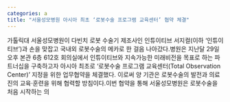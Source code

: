 ```yaml
---
categories: a
title: "서울성모병원 아시아 최초 ‘로봇수술 프로그램 교육센터’ 협약 체결"
---
```

가톨릭대 서울성모병원이 다빈치 로봇 수술기 제조사인 인튜이티브 서지컬(이하 ‘인튜이티브’)과 손을 맞잡고 국내외 로봇수술의 메카로 한 걸음 나아갔다.병원은 지난달 29일 오후 본관 6층 612호 회의실에서 인튜이티브와 지속가능한 미래비전을 목표로 하는 파트너십을 구축하고자 아시아 최초로 ‘로봇수술 프로그램 교육센터(Total Observation Center)’ 지정을 위한 업무협약을 체결했다. 이로써 양 기관은 로봇수술의 발전과 의료진의 교육·훈련을 위해 협력할 방침이다.이번 협약을 통해 서울성모병원은 로봇수술을 처음 시작하는 의